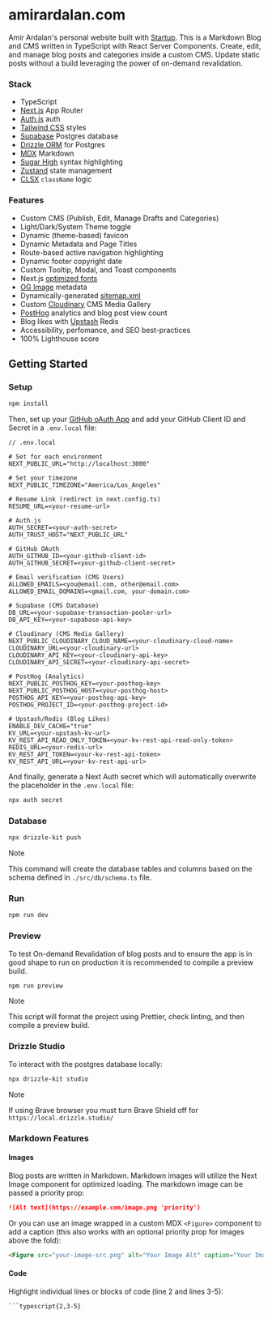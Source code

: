 # amirardalan.com

Amir Ardalan's personal website built with [Startup](https://github.com/amirardalan/startup). This is a Markdown Blog and CMS written in TypeScript with React Server Components. Create, edit, and manage blog posts and categories inside a custom CMS. Update static posts without a build leveraging the power of on-demand revalidation.

### Stack

- TypeScript
- [Next.js](https://nextjs.org/docs/getting-started) App Router
- [Auth.js](https://authjs.dev/) auth
- [Tailwind CSS](https://tailwindcss.com/docs/installation) styles
- [Supabase](https://supabase.com/docs/guides/database/overview) Postgres database
- [Drizzle ORM](https://orm.drizzle.team/) for Postgres
- [MDX](https://mdxjs.com/) Markdown
- [Sugar High](https://github.com/huozhi/sugar-high) syntax highlighting
- [Zustand](https://github.com/pmndrs/zustand) state management
- [CLSX](https://github.com/lukeed/clsx) `className` logic

### Features

- Custom CMS (Publish, Edit, Manage Drafts and Categories)
- Light/Dark/System Theme toggle
- Dynamic (theme-based) favicon
- Dynamic Metadata and Page Titles
- Route-based active navigation highlighting
- Dynamic footer copyright date
- Custom Tooltip, Modal, and Toast components
- Next.js [optimized fonts](https://nextjs.org/learn/dashboard-app/optimizing-fonts-images)
- [OG Image](https://vercel.com/docs/functions/og-image-generation) metadata
- Dynamically-generated [sitemap.xml](https://nextjs.org/docs/app/api-reference/file-conventions/metadata/sitemap)
- Custom [Cloudinary](https://cloudinary.com/) CMS Media Gallery
- [PostHog](https://posthog.com/) analytics and blog post view count
- Blog likes with [Upstash](https://upstash.com/) Redis
- Accessibility, perfomance, and SEO best-practices
- 100% Lighthouse score

## Getting Started

### Setup

```bash
npm install
```

Then, set up your [GitHub oAuth App](https://authjs.dev/getting-started/providers/github?framework=next-js) and add your GitHub Client ID and Secret in a `.env.local` file:

```
// .env.local

# Set for each environment
NEXT_PUBLIC_URL="http://localhost:3000"

# Set your timezone
NEXT_PUBLIC_TIMEZONE="America/Los_Angeles"

# Resume Link (redirect in next.config.ts)
RESUME_URL=<your-resume-url>

# Auth.js
AUTH_SECRET=<your-auth-secret>
AUTH_TRUST_HOST="NEXT_PUBLIC_URL"

# GitHub OAuth
AUTH_GITHUB_ID=<your-github-client-id>
AUTH_GITHUB_SECRET=<your-github-client-secret>

# Email verification (CMS Users)
ALLOWED_EMAILS=<you@email.com, other@email.com>
ALLOWED_EMAIL_DOMAINS=<gmail.com, your-domain.com>

# Supabase (CMS Database)
DB_URL=<your-supabase-transaction-pooler-url>
DB_API_KEY=<your-supabase-api-key>

# Cloudinary (CMS Media Gallery)
NEXT_PUBLIC_CLOUDINARY_CLOUD_NAME=<your-cloudinary-cloud-name>
CLOUDINARY_URL=<your-cloudinary-url>
CLOUDINARY_API_KEY=<your-cloudinary-api-key>
CLOUDINARY_API_SECRET=<your-cloudinary-api-secret>

# PostHog (Analytics)
NEXT_PUBLIC_POSTHOG_KEY=<your-posthog-key>
NEXT_PUBLIC_POSTHOG_HOST=<your-posthog-host>
POSTHOG_API_KEY=<your-posthog-api-key>
POSTHOG_PROJECT_ID=<your-posthog-project-id>

# Upstash/Redis (Blog Likes)
ENABLE_DEV_CACHE="true"
KV_URL=<your-upstash-kv-url>
KV_REST_API_READ_ONLY_TOKEN=<your-kv-rest-api-read-only-token>
REDIS_URL=<your-redis-url>
KV_REST_API_TOKEN=<your-kv-rest-api-token>
KV_REST_API_URL=<your-kv-rest-api-url>
```

And finally, generate a Next Auth secret which will automatically overwrite the placeholder in the `.env.local` file:

```bash
npx auth secret
```

### Database

```bash
npx drizzle-kit push
```

> [!NOTE]
> This command will create the database tables and columns based on the schema defined in `./src/db/schema.ts` file.

### Run

```bash
npm run dev
```

### Preview

To test On-demand Revalidation of blog posts and to ensure the app is in good shape to run on production it is recommended to compile a preview build.

```bash
npm run preview
```

> [!NOTE]
> This script will format the project using Prettier, check linting, and then compile a preview build.

### Drizzle Studio

To interact with the postgres database locally:

```bash
npx drizzle-kit studio
```

> [!NOTE]
> If using Brave browser you must turn Brave Shield off for `https://local.drizzle.studio/`

### Markdown Features

#### Images

Blog posts are written in Markdown. Markdown images will utilize the Next Image component for optimized loading. The markdown image can be passed a priority prop:

```markdown
![Alt text](https://example.com/image.png 'priority')
```

Or you can use an image wrapped in a custom MDX `<Figure>` component to add a caption (this also works with an optional priority prop for images above the fold):

```markdown
<Figure src="your-image-src.png" alt="Your Image Alt" caption="Your Image Caption" priority />
```

#### Code

Highlight individual lines or blocks of code (line 2 and lines 3-5):

````
```typescript{2,3-5}
````
